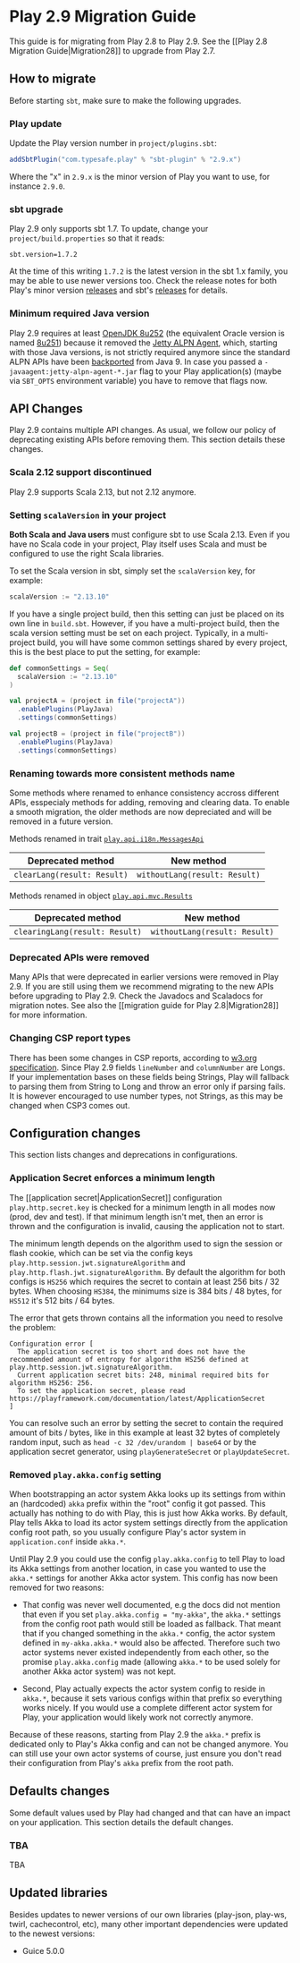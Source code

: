 <!--- Copyright (C) Lightbend Inc. <https://www.lightbend.com> -->

# Play 2.9 Migration Guide

This guide is for migrating from Play 2.8 to Play 2.9. See the [[Play 2.8 Migration Guide|Migration28]] to upgrade from Play 2.7.

## How to migrate

Before starting `sbt`, make sure to make the following upgrades.

### Play update

Update the Play version number in `project/plugins.sbt`:

```scala
addSbtPlugin("com.typesafe.play" % "sbt-plugin" % "2.9.x")
```

Where the "x" in `2.9.x` is the minor version of Play you want to use, for instance `2.9.0`.

### sbt upgrade

Play 2.9 only supports sbt 1.7. To update, change your `project/build.properties` so that it reads:

```properties
sbt.version=1.7.2
```

At the time of this writing `1.7.2` is the latest version in the sbt 1.x family, you may be able to use newer versions too. Check the release notes for both Play's minor version [releases](https://github.com/playframework/playframework/releases) and sbt's [releases](https://github.com/sbt/sbt/releases) for details.

### Minimum required Java version

Play 2.9 requires at least [OpenJDK 8u252](https://mail.openjdk.java.net/pipermail/jdk8u-dev/2020-April/011566.html) (the equivalent Oracle version is named [8u251](https://www.oracle.com/technetwork/java/javase/8u251-relnotes-5972664.html)) because it removed the [Jetty ALPN Agent](https://github.com/jetty-project/jetty-alpn-agent), which, starting with those Java versions, is not strictly required anymore since the standard ALPN APIs have been [backported](https://mail.openjdk.java.net/pipermail/jdk8u-dev/2019-November/010573.html) from Java 9.
In case you passed a `-javaagent:jetty-alpn-agent-*.jar` flag to your Play application(s) (maybe via `SBT_OPTS` environment variable) you have to remove that flags now.

## API Changes

Play 2.9 contains multiple API changes. As usual, we follow our policy of deprecating existing APIs before removing them. This section details these changes.

### Scala 2.12 support discontinued

Play 2.9 supports Scala 2.13, but not 2.12 anymore.

### Setting `scalaVersion` in your project

**Both Scala and Java users** must configure sbt to use Scala 2.13.  Even if you have no Scala code in your project, Play itself uses Scala and must be configured to use the right Scala libraries.

To set the Scala version in sbt, simply set the `scalaVersion` key, for example:

```scala
scalaVersion := "2.13.10"
```

If you have a single project build, then this setting can just be placed on its own line in `build.sbt`.  However, if you have a multi-project build, then the scala version setting must be set on each project.  Typically, in a multi-project build, you will have some common settings shared by every project, this is the best place to put the setting, for example:

```scala
def commonSettings = Seq(
  scalaVersion := "2.13.10"
)

val projectA = (project in file("projectA"))
  .enablePlugins(PlayJava)
  .settings(commonSettings)

val projectB = (project in file("projectB"))
  .enablePlugins(PlayJava)
  .settings(commonSettings)
```


### Renaming towards more consistent methods name

Some methods where renamed to enhance consistency accross different APIs, esspecialy methods for adding, removing and clearing data.
To enable a smooth migration, the older methods are now depreciated and will be removed in a future version.

Methods renamed in trait [`play.api.i18n.MessagesApi`](api/scala/play/api/i18n/MessagesApi.html) 

| **Deprecated method**                         | **New method**
| ----------------------------------------------|-------------------------------------------
| `clearLang(result: Result)`                   | `withoutLang(result: Result)`

Methods renamed in object [`play.api.mvc.Results`](api/scala/play/api/mvc/Results.html)

| **Deprecated method**                         | **New method**
| ----------------------------------------------|-------------------------------------------
| `clearingLang(result: Result)`                | `withoutLang(result: Result)`


### Deprecated APIs were removed

Many APIs that were deprecated in earlier versions were removed in Play 2.9. If you are still using them we recommend migrating to the new APIs before upgrading to Play 2.9. Check the Javadocs and Scaladocs for migration notes. See also the [[migration guide for Play 2.8|Migration28]] for more information.

### Changing CSP report types

There has been some changes in CSP reports, according to [w3.org specification](https://www.w3.org/TR/CSP2/). Since Play 2.9 fields `lineNumber` and `columnNumber` are Longs. If your implementation bases on these fields being Strings, Play will fallback to parsing them from String to Long and throw an error only if parsing fails. It is however encouraged to use number types, not Strings, as this may be changed when CSP3 comes out.

## Configuration changes

This section lists changes and deprecations in configurations.

### Application Secret enforces a minimum length

The [[application secret|ApplicationSecret]] configuration `play.http.secret.key` is checked for a minimum length in all modes now (prod, dev and test). If that minimum length isn't met, then an error is thrown and the configuration is invalid, causing the application not to start.

The minimum length depends on the algorithm used to sign the session or flash cookie, which can be set via the config keys `play.http.session.jwt.signatureAlgorithm` and `play.http.flash.jwt.signatureAlgorithm`. By default the algorithm for both configs is `HS256` which requires the secret to contain at least 256 bits / 32 bytes. When choosing `HS384`, the minimums size is 384 bits / 48 bytes, for `HS512` it's 512 bits / 64 bytes.

The error that gets thrown contains all the information you need to resolve the problem:
```
Configuration error [
  The application secret is too short and does not have the recommended amount of entropy for algorithm HS256 defined at play.http.session.jwt.signatureAlgorithm.
  Current application secret bits: 248, minimal required bits for algorithm HS256: 256.
  To set the application secret, please read https://playframework.com/documentation/latest/ApplicationSecret
]
```

You can resolve such an error by setting the secret to contain the required amount of bits / bytes, like in this example at least 32 bytes of completely random input, such as `head -c 32 /dev/urandom | base64` or by the application secret generator, using `playGenerateSecret` or `playUpdateSecret`.

### Removed `play.akka.config` setting

When bootstrapping an actor system Akka looks up its settings from within an (hardcoded) `akka` prefix within the "root" config it got passed. This actually has nothing to do with Play, this is just how Akka works.
By default, Play tells Akka to load its actor system settings directly from the application config root path, so you usually configure Play's actor system in `application.conf` inside `akka.*`.

Until Play 2.9 you could use the config `play.akka.config` to tell Play to load its Akka settings from another location, in case you wanted to use the `akka.*` settings for another Akka actor system. This config has now been removed for two reasons:

* That config was never well documented, e.g the docs did not mention that even if you set `play.akka.config = "my-akka"`, the `akka.*` settings from the config root path would still be loaded as fallback. That meant that if you changed something in the `akka.*` config, the actor system defined in `my-akka.akka.*` would also be affected. Therefore such two actor systems never existed independently from each other, so the promise `play.akka.config` made (allowing `akka.*` to be used solely for another Akka actor system) was not kept.

* Second, Play actually expects the actor system config to reside in `akka.*`, because it sets various configs within that prefix so everything works nicely. If you would use a complete different actor system for Play, your application would likely work not correctly anymore.

Because of these reasons, starting from Play 2.9 the `akka.*` prefix is dedicated only to Play's Akka config and can not be changed anymore. You can still use your own actor systems of course, just ensure you don't read their configuration from Play's `akka` prefix from the root path.

## Defaults changes

Some default values used by Play had changed and that can have an impact on your application. This section details the default changes.

### TBA

TBA

## Updated libraries

Besides updates to newer versions of our own libraries (play-json, play-ws, twirl, cachecontrol, etc), many other important dependencies were updated to the newest versions:

* Guice 5.0.0
